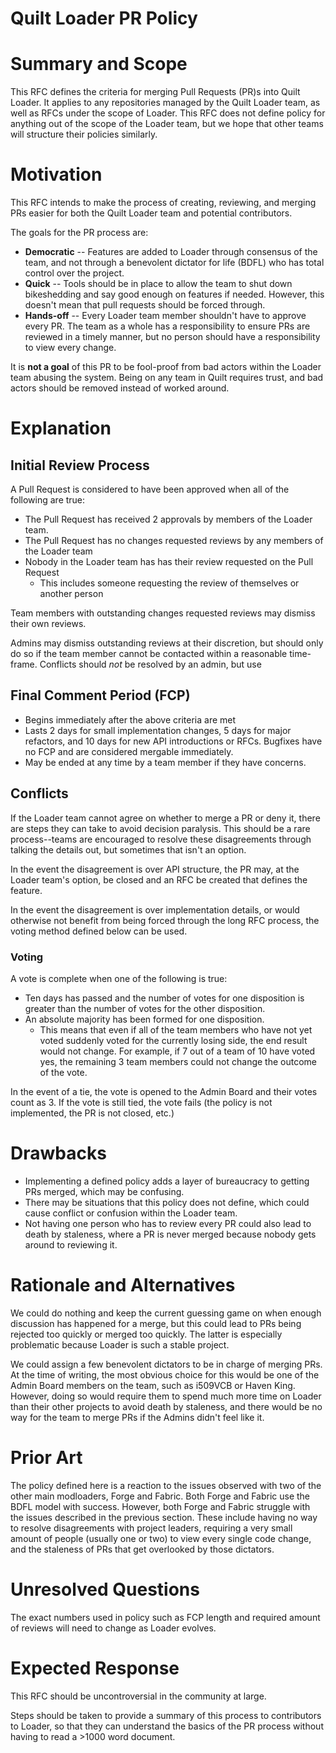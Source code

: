 # Quilt Loader PR Policy
# Summary and Scope
This RFC defines the criteria for merging Pull Requests (PR)s into Quilt Loader. It applies to any repositories managed by the Quilt Loader team, as well as RFCs under the scope of Loader.
This RFC does not define policy for anything out of the scope of the Loader team, but we hope that other teams will structure their policies similarly.

# Motivation
This RFC intends to make the process of creating, reviewing, and merging PRs easier for both the Quilt Loader team and potential contributors.

The goals for the PR process are:
- **Democratic** -- Features are added to Loader through consensus of the team, and not through a benevolent dictator for life (BDFL) who has total control over the project.
- **Quick** -- Tools should be in place to allow the team to shut down bikeshedding and say good enough on features if needed. However, this doesn't mean that pull requests should be forced through.
- **Hands-off** -- Every Loader team member shouldn't have to approve every PR. The team as a whole has a responsibility to ensure PRs are reviewed in a timely manner, but no person should have a responsibility to view every change.

It is **not a goal** of this PR to be fool-proof from bad actors within the Loader team abusing the system. Being on any team in Quilt requires trust, and bad actors should be removed instead of worked around.

# Explanation
## Initial Review Process
A Pull Request is considered to have been approved when all of the following are true:
- The Pull Request has received 2 approvals by members of the Loader team.
- The Pull Request has no changes requested reviews by any members of the Loader team
- Nobody in the Loader team has has their review requested on the Pull Request
    - This includes someone requesting the review of themselves or another person

Team members with outstanding changes requested reviews may dismiss their own reviews.

Admins may dismiss outstanding reviews at their discretion, but should only do so if the team member cannot be contacted within a reasonable time-frame. Conflicts should *not* be resolved by an admin, but use 

## Final Comment Period (FCP)
- Begins immediately after the above criteria are met
- Lasts 2 days for small implementation changes, 5 days for major refactors, and 10 days for new API introductions or RFCs. Bugfixes have no FCP and are considered mergable immediately.
- May be ended at any time by a team member if they have concerns.


## Conflicts
If the Loader team cannot agree on whether to merge a PR or deny it, there are steps they can take to avoid decision paralysis. This should be a rare process--teams are encouraged to resolve these disagreements through talking the details out, but sometimes that isn't an option.

In the event the disagreement is over API structure, the PR may, at the Loader team's option, be closed and an RFC be created that defines the feature.

In the event the disagreement is over implementation details, or would otherwise not benefit from being forced through the long RFC process, the voting method defined below can be used.

### Voting
A vote is complete when one of the following is true:
- Ten days has passed and the number of votes for one disposition is greater than the number of votes for the other disposition.
- An absolute majority has been formed for one disposition.
    - This means that even if all of the team members who have not yet voted suddenly voted for the currently losing side, the end result would not change. For example, if 7 out of a team of 10 have voted yes, the remaining 3 team members could not change the outcome of the vote.

In the event of a tie, the vote is opened to the Admin Board and their votes count as 3. If the vote is still tied, the vote fails (the policy is not implemented, the PR is not closed, etc.)

# Drawbacks
- Implementing a defined policy adds a layer of bureaucracy to getting PRs merged, which may be confusing.
- There may be situations that this policy does not define, which could cause conflict or confusion within the Loader team.
- Not having one person who has to review every PR could also lead to death by staleness, where a PR is never merged because nobody gets around to reviewing it.

# Rationale and Alternatives
We could do nothing and keep the current guessing game on when enough discussion has happened for a merge, but this could lead to PRs being rejected too quickly or merged too quickly. The latter is especially problematic because Loader is such a stable project.

We could assign a few benevolent dictators to be in charge of merging PRs. At the time of writing, the most obvious choice for this would be one of the Admin Board members on the team, such as i509VCB or Haven King. However, doing so would require them to spend much more time on Loader than their other projects to avoid death by staleness, and there would be no way for the team to merge PRs if the Admins didn't feel like it.

# Prior Art
The policy defined here is a reaction to the issues observed with two of the other main modloaders, Forge and Fabric. Both Forge and Fabric use the BDFL model with success. However, both Forge and Fabric struggle with the issues described in the previous section. These include having no way to resolve disagreements with project leaders, requiring a very small amount of people (usually one or two) to view every single code change, and the staleness of PRs that get overlooked by those dictators.

# Unresolved Questions
The exact numbers used in policy such as FCP length and required amount of reviews will need to change as Loader evolves.

# Expected Response
This RFC should be uncontroversial in the community at large.

Steps should be taken to provide a summary of this process to contributors to Loader, so that they can understand the basics of the PR process without having to read a >1000 word document.
